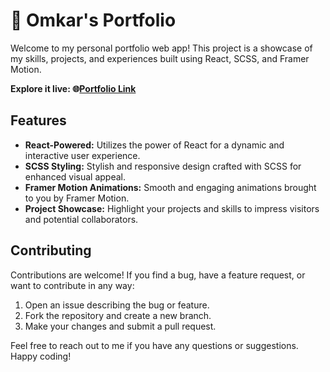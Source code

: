 # 🚀 Omkar's Portfolio

Welcome to my personal portfolio web app! This project is a showcase of my skills, projects, and experiences built using React, SCSS, and Framer Motion.

**Explore it live: 🌐[Portfolio Link](https://portfolio-omkar-2882.vercel.app/)**

## Features
- **React-Powered:** Utilizes the power of React for a dynamic and interactive user experience.
- **SCSS Styling:** Stylish and responsive design crafted with SCSS for enhanced visual appeal.
- **Framer Motion Animations:** Smooth and engaging animations brought to you by Framer Motion.
- **Project Showcase:** Highlight your projects and skills to impress visitors and potential collaborators.

## Contributing
Contributions are welcome! If you find a bug, have a feature request, or want to contribute in any way:
1. Open an issue describing the bug or feature.
2. Fork the repository and create a new branch.
3. Make your changes and submit a pull request.

Feel free to reach out to me if you have any questions or suggestions. Happy coding!
